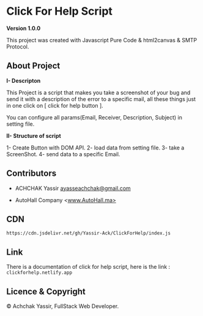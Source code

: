 # Click For Help Script

**Version 1.0.0**

This project was created with Javascript Pure Code & html2canvas & SMTP Protocol.

## About Project

**I- Descripton**

This Project is a script that makes you take a screenshot of your bug and send it with a description of the error to a specific mail, all these things just in one click on [ click for help button ].

You can configure all params(Email, Receiver, Description, Subject) in setting file.

**II- Structure of script**

1- Create Button with DOM API.
2- load data from setting file. 
3- take a ScreenShot.
4- send data to a specific Email.

## Contributors

- ACHCHAK Yassir <ayasseachchak@gmail.com>

- AutoHall Company <www.AutoHall.ma>

## CDN

`https://cdn.jsdelivr.net/gh/Yassir-Ack/ClickForHelp/index.js`

## Link

There is a documentation of click for help script, here is the link :
`clickforhelp.netlify.app`

## Licence & Copyright

© Achchak Yassir, FullStack Web Developer.

